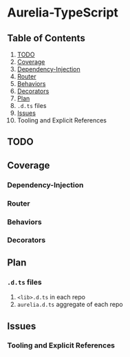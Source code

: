 # Aurelia-TypeScript

## Table of Contents

1. [TODO]()
2. [Coverage]()
  1. [Dependency-Injection]()
  2. [Router]()
  3. [Behaviors]()
  4. [Decorators]()
3. [Plan]()
  1. `.d.ts` files
4. [Issues]()
  1. Tooling and Explicit References

## TODO

## Coverage

### Dependency-Injection

### Router

### Behaviors

### Decorators

## Plan

### `.d.ts` files
1. `<lib>.d.ts` in each repo
2. `aurelia.d.ts` aggregate of each repo

## Issues

### Tooling and Explicit References
